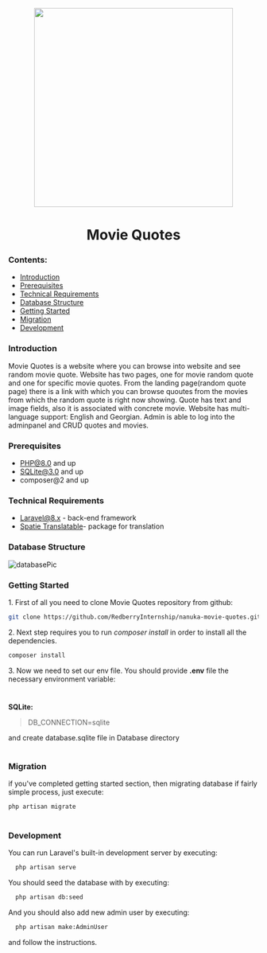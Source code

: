 <p align="center"><img src="https://assets3.thrillist.com/v1/image/2827296/828x1500/flatten;scale;webp=auto;jpeg_quality=70" width="400"></p>
<h1 align="center">Movie Quotes</h1>

### Contents:
* [Introduction](#introduction)
* [Prerequisites](#prerequisites)
* [Technical Requirements](#technical-requirements)
* [Database Structure](#database-structure)
* [Getting Started](#getting-started)
* [Migration](#migration)
* [Development](#development)

### Introduction

Movie Quotes is a website where you can browse into website and see random movie quote. Website has two pages, one for movie random quote and one for specific movie quotes. From the landing page(random quote page) there is a link with which you can browse quoutes from the movies from which the random quote is right now showing. Quote has text and image fields, also it is associated with concrete movie. Website has multi-language support: English and Georgian. Admin is able to log into the adminpanel and CRUD quotes and movies.


### Prerequisites
 * PHP@8.0 and up
 * SQLite@3.0 and up
 * composer@2 and up

### Technical Requirements
 * [Laravel@8.x](https://github.com/laravel/laravel) - back-end framework
 * [Spatie Translatable](https://github.com/spatie/laravel-translatable)- package for translation

### Database Structure

![databasePic](https://user-images.githubusercontent.com/48657466/143088648-82a6eec5-e11c-4404-9f54-b4fe4bdf654b.png)

### Getting Started
1\. First of all you need to clone Movie Quotes repository from github:
```sh
git clone https://github.com/RedberryInternship/nanuka-movie-quotes.git
```

2\. Next step requires you to run *composer install* in order to install all the dependencies.
```sh
composer install
```

3\. Now we need to set our env file. You should provide **.env** file the necessary environment variable:
#
**SQLite:**
>DB_CONNECTION=sqlite

and create database.sqlite file in Database directory


#
### Migration
if you've completed getting started section, then migrating database if fairly simple process, just execute:
```sh
php artisan migrate
```


#
### Development

You can run Laravel's built-in development server by executing:

```sh
  php artisan serve
```
You should seed the database with by executing:

```sh
  php artisan db:seed
```

And you should also add new admin user by executing:

```sh
  php artisan make:AdminUser
```
and follow the instructions.


